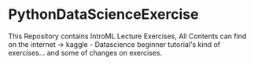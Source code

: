 # PythonDataScienceExercise
This Repository contains IntroML Lecture Exercises, All Contents can find on the internet -> kaggle - Datascience beginner tutorial's kind of exercises... and some of changes on exercises.
